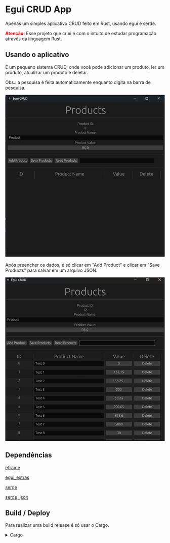 # Egui CRUD App

Apenas um simples aplicativo CRUD feito em Rust, usando egui e serde.

<b style="color: red;">Atenção:</b> Esse projeto que criei é com o intuito de estudar programação através da linguagem Rust.

## Usando o aplicativo

É um pequeno sistema CRUD, onde você pode adicionar um produto, ler um produto, atualizar um produto e deletar.

Obs.: a pesquisa é feita automaticamente enquanto digita na barra de pesquisa.

![Interface Gráfica](/assets/img/gui.png "Interface Gráfica")

Após preencher os dados, é só clicar em "Add Product" e clicar em "Save Products" para salvar em um arquivo JSON.

![Usabilidade](/assets/img/gui-using.png "Usabilidade")

## Dependências

[eframe](https://crates.io/crates/eframe)

[egui_extras](https://crates.io/crates/egui_extras)

[serde](https://crates.io/crates/serde)

[serde_json](https://crates.io/crates/serde_json)

## Build / Deploy

Para realizar uma build release é só usar o Cargo.

<details>
<summary>Cargo</summary>

> `cargo build --release`

</details>